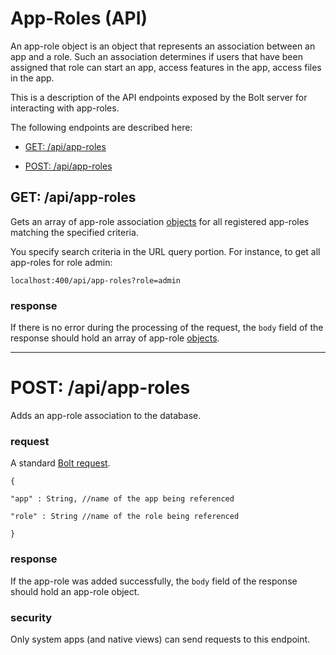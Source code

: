 # App-Roles \(API\)

An app-role object is an object that represents an association between an app and a role. Such an association determines if users that have been assigned that role can start an app, access features in the app, access files in the app.

This is a description of the API endpoints exposed by the Bolt server for interacting with app-roles.

The following endpoints are described here:

* [GET: \/api\/app-roles](#get-apiapp-roles)

* [POST: \/api\/app-roles](#post-apiapp-roles)


## GET: \/api\/app-roles

Gets an array of app-role association [objects](/objects.md) for all registered app-roles matching the specified criteria.

You specify search criteria in the URL query portion. For instance, to get all app-roles for role admin:

`localhost:400/api/app-roles?role=admin`

### response

If there is no error during the processing of the request, the `body` field of the response should hold an array of app-role [objects](objects.md).

---

# POST: \/api\/app-roles

Adds an app-role association to the database.

### request

A standard [Bolt request](bolt-request.md).

`{`

`"app" : String, //name of the app being referenced`

`"role" : String //name of the role being referenced`

`}`

### response

If the app-role was added successfully, the `body` field of the response should hold an app-role object.

### security

Only system apps \(and native views\) can send requests to this endpoint.

